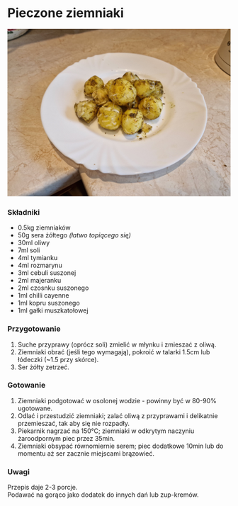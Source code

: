 # Pieczone ziemniaki

![Zdjęcie dania](Pieczone_ziemniaki.jpg)

### Składniki
- 0.5kg ziemniaków
- 50g sera żółtego *(łatwo topiącego się)*
- 30ml oliwy
- 7ml soli
- 4ml tymianku
- 4ml rozmarynu
- 3ml cebuli suszonej
- 2ml majeranku
- 2ml czosnku suszonego
- 1ml chilli cayenne
- 1ml kopru suszonego
- 1ml gałki muszkatołowej

### Przygotowanie
1. Suche przyprawy (oprócz soli) zmielić w młynku i zmieszać z oliwą.
2. Ziemniaki obrać (jeśli tego wymagają), pokroić w talarki 1.5cm lub łódeczki (~1.5 przy skórce).
3. Ser żółty zetrzeć.

### Gotowanie
1. Ziemniaki podgotować w osolonej wodzie - powinny być w 80-90% ugotowane.
2. Odlać i przestudzić ziemniaki; zalać oliwą z przyprawami i delikatnie przemieszać, tak aby się nie rozpadły.
3. Piekarnik nagrzać na 150°C; ziemniaki w odkrytym naczyniu żaroodpornym piec przez 35min.
4. Ziemniaki obsypać równomiernie serem; piec dodatkowe 10min lub do momentu aż ser zacznie miejscami brązowieć.


### Uwagi
Przepis daje 2-3 porcje.\
Podawać na gorąco jako dodatek do innych dań lub zup-kremów.
